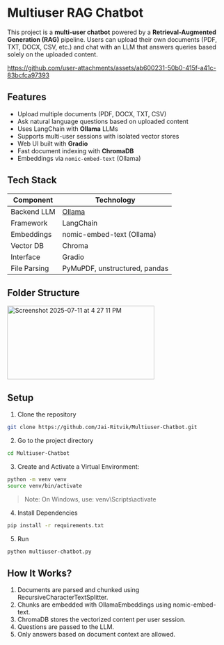 # Multiuser RAG Chatbot
This project is a **multi-user chatbot** powered by a **Retrieval-Augmented Generation (RAG)** pipeline. Users can upload their own documents (PDF, TXT, DOCX, CSV, etc.) and chat with an LLM that answers queries based solely on the uploaded content.



https://github.com/user-attachments/assets/ab600231-50b0-415f-a41c-83bcfca97393



## Features
- Upload multiple documents (PDF, DOCX, TXT, CSV)
- Ask natural language questions based on uploaded content
- Uses LangChain with **Ollama** LLMs
- Supports multi-user sessions with isolated vector stores
- Web UI built with **Gradio**
- Fast document indexing with **ChromaDB**
- Embeddings via `nomic-embed-text` (Ollama)


## Tech Stack

| Component       | Technology                     |
|----------------|---------------------------------|
| Backend LLM     | [Ollama](https://ollama.com)   |
| Framework       | LangChain                      |
| Embeddings      | nomic-embed-text (Ollama)      |
| Vector DB       | Chroma                         |
| Interface       | Gradio                         |
| File Parsing    | PyMuPDF, unstructured, pandas  |

## Folder Structure
<img width="338" height="169" alt="Screenshot 2025-07-11 at 4 27 11 PM" src="https://github.com/user-attachments/assets/9904bea6-c695-4a7b-85e9-31cdf3183b46" />

## Setup

1. Clone the repository
```bash
git clone https://github.com/Jai-Ritvik/Multiuser-Chatbot.git
```
2. Go to the project directory
```bash
cd Multiuser-Chatbot
```

3. Create and Activate a Virtual Environment:
```bash
python -m venv venv
source venv/bin/activate
```
> Note: On Windows, use: venv\Scripts\activate

4. Install Dependencies
```bash
pip install -r requirements.txt
```

5. Run
```bash
python multiuser-chatbot.py
```

## How It Works?
1. Documents are parsed and chunked using RecursiveCharacterTextSplitter.
2. Chunks are embedded with OllamaEmbeddings using nomic-embed-text.
3. ChromaDB stores the vectorized content per user session.
4. Questions are passed to the LLM.
5. Only answers based on document context are allowed.
